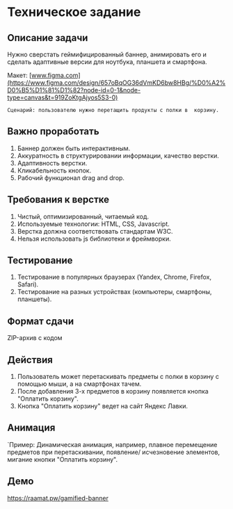 # Техническое задание

## Описание задачи

Нужно сверстать геймифицированный баннер, анимировать
его и сделать адаптивные версии для ноутбука, планшета и
смартфона.

Макет: [www.figma.com](https://www.figma.com/design/657oBqOG36dVmKD6bw8HBg/%D0%A2%D0%B5%D1%81%D1%82?node-id=0-1&node-type=canvas&t=919ZoKtgAjyos5S3-0)

`Сценарий: пользователю нужно перетащить продукты с полки в 
корзину.`

## Важно проработать

1. Баннер должен быть интерактивным.
2. Аккуратность в структурировании информации, качество
   верстки.
3. Адаптивность верстки.
4. Кликабельность кнопок.
5. Рабочий функционал drag and drop.

## Требования к верстке

1. Чистый, оптимизированный, читаемый код.
2. Используемые технологии: HTML, CSS, Javascript.
3. Верстка должна соответствовать стандартам W3C.
4. Нельзя использовать js библиотеки и фреймворки.

## Тестирование

1. Тестирование в популярных браузерах (Yandex, Chrome,
   Firefox, Safari).
2. Тестирование на разных устройствах (компьютеры,
   смартфоны, планшеты).

## Формат сдачи

ZIP-архив с кодом

## Действия

1. Пользователь может перетаскивать предметы с полки в
   корзину с помощью мыши, а на смартфонах тачем.
2. После добавления 3-х предметов в корзину появляется
   кнопка "Оплатить корзину".
3. Кнопка "Оплатить корзину" ведет на сайт Яндекс Лавки.

## Анимация

`Пример: Динамическая анимация, например, плавное
перемещение предметов при перетаскивании, появление/
исчезновение элементов, мигание кнопки "Оплатить корзину".

## Демо

https://raamat.pw/gamified-banner
